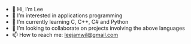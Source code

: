 - 👋 Hi, I’m Lee
- 👀 I’m interested in applications programming
- 🌱 I’m currently learning C, C++, C# and Python
- 💞️ I’m looking to collaborate on projects involving the above languages
- 📫 How to reach me: leejamwil@gmail.com

<!---
LeeJamesWilson/Lee is a ✨ special ✨ repository because its `README.md` (this file) appears on your GitHub profile.
You can click the Preview link to take a look at your changes.
--->
